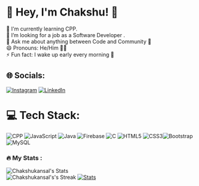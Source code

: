 # 💫 Hey, I'm Chakshu! 🐥
🌱 I'm currently learning CPP. <br>🤔 I’m looking for a job as a Software Developer .<br>💬 Ask me about anything between Code and Community 💖<br>😄 Pronouns: He/Him 💁‍♂️<br>⚡ Fun fact: I wake up early every morning 🦉


## 🌐 Socials:
[![Instagram](https://img.shields.io/badge/Instagram-%23E4405F.svg?logo=Instagram&logoColor=white)](https://instagram.com/chakshukansal) [![LinkedIn](https://img.shields.io/badge/LinkedIn-%230077B5.svg?logo=linkedin&logoColor=white)](https://linkedin.com/in/chakshukansal/)  


# 💻 Tech Stack:
![CPP](https://img.shields.io/badge/-c++-black?logo=c%2B%2B&style=social)
![JavaScript](https://img.shields.io/badge/javascript-%23323330.svg?style=for-the-badge&logo=javascript&logoColor=%23F7DF1E) ![Java](https://img.shields.io/badge/java-%23ED8B00.svg?style=for-the-badge&logo=java&logoColor=white) ![Firebase](https://img.shields.io/badge/firebase-%23039BE5.svg?style=for-the-badge&logo=firebase) ![C](https://img.shields.io/badge/c-%2300599C.svg?style=for-the-badge&logo=c&logoColor=white) ![HTML5](https://img.shields.io/badge/html5-%23E34F26.svg?style=for-the-badge&logo=html5&logoColor=white) ![CSS3](https://img.shields.io/badge/css3-%231572B6.svg?style=for-the-badge&logo=css3&logoColor=white)![Bootstrap](https://img.shields.io/badge/bootstrap-%23563D7C.svg?style=for-the-badge&logo=bootstrap&logoColor=white) ![MySQL](https://img.shields.io/badge/mysql-%2300f.svg?style=for-the-badge&logo=mysql&logoColor=white)

### :fire: My Stats :

![Chakshukansal's Stats](https://github-readme-stats.vercel.app/api?username=ChakshuKansal&theme=vue-dark&show_icons=true&hide_border=true&count_private=true)<br/>
![Chakshukansal's's Streak](https://github-readme-streak-stats.herokuapp.com/?user=ChakshuKansal&theme=vue-dark&hide_border=true) 
[![Stats](https://github-stats-alpha.vercel.app/api?username=ChakshuKansal&cc=222425&tc=fff&ic=fff&bc=222425 "Stats")](https://github-stats-alpha.vercel.app/api?username=ChakshuKansal&cc=222425&tc=fff&ic=fff&bc=222425 "Stats") 


<!-- Proudly created with GPRM ( https://gprm.itsvg.in ) -->

